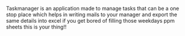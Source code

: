 Taskmanager is an application made to manage tasks that can be a one stop place which helps in writing mails to your manager and export the same details into excel 
if you get bored of filling those weekdays ppm sheets this is your thing!!
